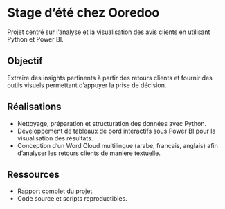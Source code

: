 # Stage d’été chez Ooredoo  
Projet centré sur l’analyse et la visualisation des avis clients en utilisant Python et Power BI.  

## Objectif  
Extraire des insights pertinents à partir des retours clients et fournir des outils visuels permettant d’appuyer la prise de décision.  

## Réalisations  
- Nettoyage, préparation et structuration des données avec Python.  
- Développement de tableaux de bord interactifs sous Power BI pour la visualisation des résultats.  
- Conception d’un Word Cloud multilingue (arabe, français, anglais) afin d’analyser les retours clients de manière textuelle.  

## Ressources  
- Rapport complet du projet.  
- Code source et scripts reproductibles.  
